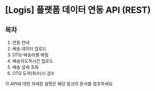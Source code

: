 # [Logis] 플랫폼 데이터 연동 API (REST)

## 목차

1. 연동 안내
2. 배송 데이터 업로드
3. OTQ-배송라벨 매핑
4. 배송자도착시간 업로드
5. 배송 상세 조회
6. OTQ 도착(회수)시 검수

각 API에 대한 자세한 설명은 해당 링크의 문서를 참조하세요.

